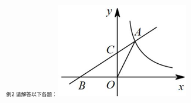 例2 请解答以下各题：
![](<../../qs_image_DB/专题1-4_一文搞定反比例函数7个模型，13类题型（解析版）_/09c7b5da52696bf2d899ffc7576d63044a9edeca2ff182e963fa3096ab233fd4.jpg>)
